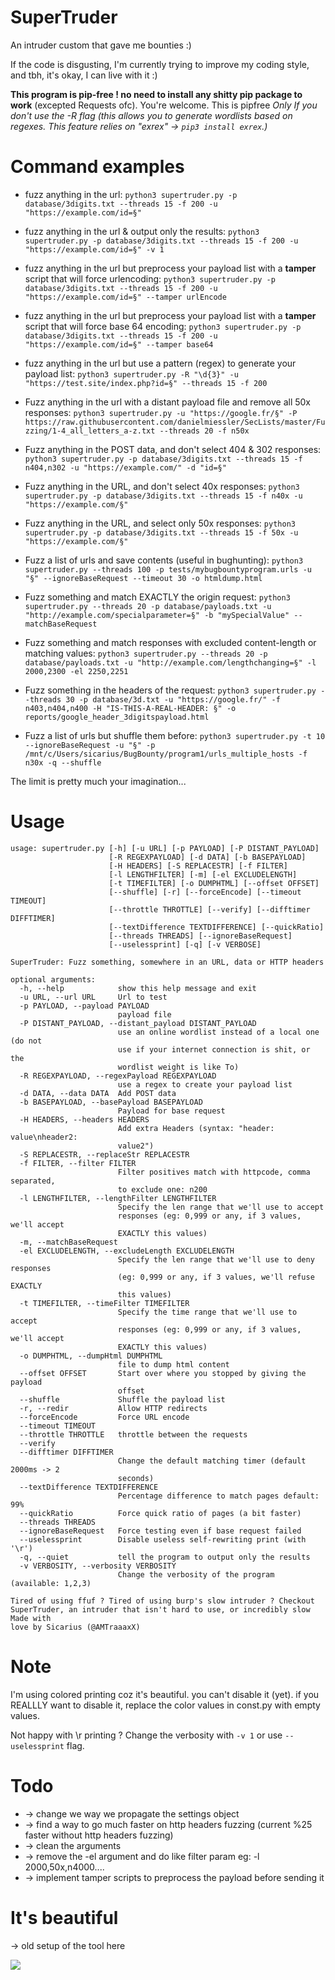 # SuperTruder
An intruder custom that gave me bounties :)

If the code is disgusting, I'm currently trying to improve my coding style, and tbh, it's okay, I can live with it :)

**This program is pip-free ! no need to install any shitty pip package to work** (excepted Requests ofc). You're welcome.
This is pipfree *Only If you don't use the -R flag (this allows you to generate wordlists based on regexes. This feature relies on "exrex" -> `pip3 install exrex`.)*

# Command examples

- fuzz anything in the url:
`python3 supertruder.py -p database/3digits.txt --threads 15 -f 200 -u "https://example.com/id=§" `

- fuzz anything in the url & output only the results:
`python3 supertruder.py -p database/3digits.txt --threads 15 -f 200 -u "https://example.com/id=§" -v 1 `

- fuzz anything in the url but preprocess your payload list with a **tamper** script that will force urlencoding:
`python3 supertruder.py -p database/3digits.txt --threads 15 -f 200 -u "https://example.com/id=§" --tamper urlEncode`

- fuzz anything in the url but preprocess your payload list with a **tamper** script that will force base 64 encoding:
`python3 supertruder.py -p database/3digits.txt --threads 15 -f 200 -u "https://example.com/id=§" --tamper base64`

- fuzz anything in the url but use a pattern (regex) to generate your payload list:
`python3 supertruder.py -R "\d{3}" -u "https://test.site/index.php?id=§" --threads 15 -f 200`

- Fuzz anything in the url with a distant payload file and remove all 50x responses:
`python3 supertruder.py -u "https://google.fr/§" -P https://raw.githubusercontent.com/danielmiessler/SecLists/master/Fuzzing/1-4_all_letters_a-z.txt --threads 20 -f n50x`

- Fuzz anything in the POST data, and don't select 404 & 302 responses:
`python3 supertruder.py -p database/3digits.txt --threads 15 -f n404,n302 -u "https://example.com/" -d "id=§"`

- Fuzz anything in the URL, and don't select 40x responses:
`python3 supertruder.py -p database/3digits.txt --threads 15 -f n40x -u "https://example.com/§" `

- Fuzz anything in the URL, and select only 50x responses:
`python3 supertruder.py -p database/3digits.txt --threads 15 -f 50x -u "https://example.com/§" `

- Fuzz a list of urls and save contents (useful in bughunting):
`python3 supertruder.py --threads 100 -p tests/mybugbountyprogram.urls -u "§" --ignoreBaseRequest --timeout 30 -o htmldump.html`

- Fuzz something and match EXACTLY the origin request:
`python3 supertruder.py --threads 20 -p database/payloads.txt -u "http://example.com/specialparameter=§" -b "mySpecialValue" --matchBaseRequest`

- Fuzz something and match responses with excluded content-length or matching values:
`python3 supertruder.py --threads 20 -p database/payloads.txt -u "http://example.com/lengthchanging=§" -l 2000,2300 -el 2250,2251`

- Fuzz something in the headers of the request:
`python3 supertruder.py --threads 30 -p database/3d.txt -u "https://google.fr/" -f n403,n404,n400 -H "IS-THIS-A-REAL-HEADER: §" -o reports/google_header_3digitspayload.html`

- Fuzz a list of urls but shuffle them before:
`python3 supertruder.py -t 10 --ignoreBaseRequest -u "§" -p /mnt/c/Users/sicarius/BugBounty/program1/urls_multiple_hosts -f n30x -q --shuffle`

The limit is pretty much your imagination...

# Usage
```
usage: supertruder.py [-h] [-u URL] [-p PAYLOAD] [-P DISTANT_PAYLOAD]
                      [-R REGEXPAYLOAD] [-d DATA] [-b BASEPAYLOAD]
                      [-H HEADERS] [-S REPLACESTR] [-f FILTER]
                      [-l LENGTHFILTER] [-m] [-el EXCLUDELENGTH]
                      [-t TIMEFILTER] [-o DUMPHTML] [--offset OFFSET]
                      [--shuffle] [-r] [--forceEncode] [--timeout TIMEOUT]
                      [--throttle THROTTLE] [--verify] [--difftimer DIFFTIMER]
                      [--textDifference TEXTDIFFERENCE] [--quickRatio]
                      [--threads THREADS] [--ignoreBaseRequest]
                      [--uselessprint] [-q] [-v VERBOSE]

SuperTruder: Fuzz something, somewhere in an URL, data or HTTP headers

optional arguments:
  -h, --help            show this help message and exit
  -u URL, --url URL     Url to test
  -p PAYLOAD, --payload PAYLOAD
                        payload file
  -P DISTANT_PAYLOAD, --distant_payload DISTANT_PAYLOAD
                        use an online wordlist instead of a local one (do not
                        use if your internet connection is shit, or the
                        wordlist weight is like To)
  -R REGEXPAYLOAD, --regexPayload REGEXPAYLOAD
                        use a regex to create your payload list
  -d DATA, --data DATA  Add POST data
  -b BASEPAYLOAD, --basePayload BASEPAYLOAD
                        Payload for base request
  -H HEADERS, --headers HEADERS
                        Add extra Headers (syntax: "header: value\nheader2:
                        value2")
  -S REPLACESTR, --replaceStr REPLACESTR
  -f FILTER, --filter FILTER
                        Filter positives match with httpcode, comma separated,
                        to exclude one: n200
  -l LENGTHFILTER, --lengthFilter LENGTHFILTER
                        Specify the len range that we'll use to accept
                        responses (eg: 0,999 or any, if 3 values, we'll accept
                        EXACTLY this values)
  -m, --matchBaseRequest
  -el EXCLUDELENGTH, --excludeLength EXCLUDELENGTH
                        Specify the len range that we'll use to deny responses
                        (eg: 0,999 or any, if 3 values, we'll refuse EXACTLY
                        this values)
  -t TIMEFILTER, --timeFilter TIMEFILTER
                        Specify the time range that we'll use to accept
                        responses (eg: 0,999 or any, if 3 values, we'll accept
                        EXACTLY this values)
  -o DUMPHTML, --dumpHtml DUMPHTML
                        file to dump html content
  --offset OFFSET       Start over where you stopped by giving the payload
                        offset
  --shuffle             Shuffle the payload list
  -r, --redir           Allow HTTP redirects
  --forceEncode         Force URL encode
  --timeout TIMEOUT
  --throttle THROTTLE   throttle between the requests
  --verify
  --difftimer DIFFTIMER
                        Change the default matching timer (default 2000ms -> 2
                        seconds)
  --textDifference TEXTDIFFERENCE
                        Percentage difference to match pages default: 99%
  --quickRatio          Force quick ratio of pages (a bit faster)
  --threads THREADS
  --ignoreBaseRequest   Force testing even if base request failed
  --uselessprint        Disable useless self-rewriting print (with '\r')
  -q, --quiet           tell the program to output only the results
  -v VERBOSITY, --verbosity VERBOSITY
                        Change the verbosity of the program (available: 1,2,3)

Tired of using ffuf ? Tired of using burp's slow intruder ? Checkout
SuperTruder, an intruder that isn't hard to use, or incredibly slow Made with
love by Sicarius (@AMTraaaxX)
```

# Note
I'm using colored printing coz it's beautiful. you can't disable it (yet).
if you REALLLY want to disable it, replace the color values in const.py with empty values.

Not happy with \r printing ? Change the verbosity with `-v 1` or use `--uselessprint` flag.

# Todo
- -> change we way we propagate the settings object
- -> find a way to go much faster on http headers fuzzing (current %25 faster without http headers fuzzing)
- -> clean the arguments
- -> remove the -el argument and do like filter param eg: -l 2000,50x,n4000....
- -> implement tamper scripts to preprocess the payload before sending it

# It's beautiful
-> old setup of the tool here

<a href="https://asciinema.org/a/NxUbbjcZI4uCE2Y8ch2Ecw3s8"><img src="./images/asciinema.gif"/></a>
